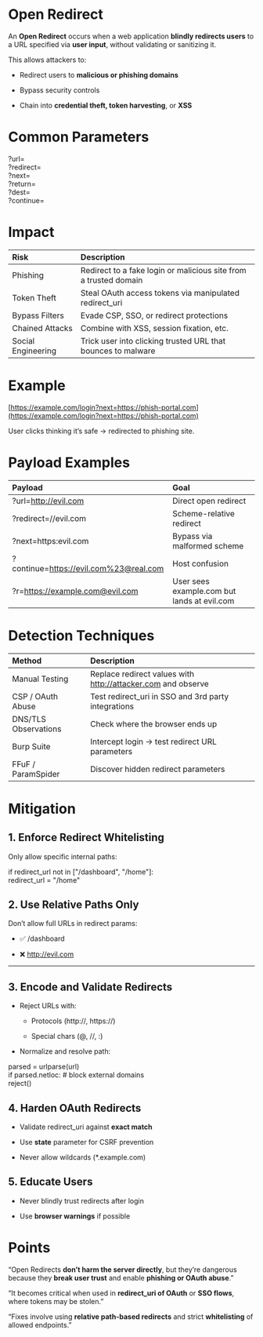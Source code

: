 # Open Redirect

An **Open Redirect** occurs when a web application **blindly redirects users** to a URL specified via **user input**, without validating or sanitizing it.

This allows attackers to:

* Redirect users to **malicious or phishing domains**

* Bypass security controls

* Chain into **credential theft, token harvesting**, or **XSS**

# Common Parameters

?url=  
?redirect=  
?next=  
?return=  
?dest=  
?continue=

# Impact

| Risk | Description |
| :---- | :---- |
|  Phishing | Redirect to a fake login or malicious site from a trusted domain |
|  Token Theft | Steal OAuth access tokens via manipulated redirect\_uri |
|  Bypass Filters | Evade CSP, SSO, or redirect protections |
|  Chained Attacks | Combine with XSS, session fixation, etc. |
|  Social Engineering | Trick user into clicking trusted URL that bounces to malware |

# Example

[https://example.com/login?next=https://phish-portal.com](https://example.com/login?next=https://phish-portal.com)

User clicks thinking it’s safe → redirected to phishing site.

# Payload Examples

| Payload | Goal |
| :---- | :---- |
| ?url=http://evil.com | Direct open redirect |
| ?redirect=//evil.com | Scheme-relative redirect |
| ?next=https:evil.com | Bypass via malformed scheme |
| ?continue=https://evil.com%23@real.com | Host confusion |
| ?r=https://example.com@evil.com | User sees example.com but lands at evil.com |

# Detection Techniques

| Method | Description |
| :---- | :---- |
|  Manual Testing | Replace redirect values with http://attacker.com and observe |
|  CSP / OAuth Abuse | Test redirect\_uri in SSO and 3rd party integrations |
|  DNS/TLS Observations | Check where the browser ends up |
|  Burp Suite | Intercept login → test redirect URL parameters |
|  FFuF / ParamSpider | Discover hidden redirect parameters |

# Mitigation

## 1\. Enforce Redirect Whitelisting

Only allow specific internal paths:

if redirect\_url not in \["/dashboard", "/home"\]:  
    redirect\_url \= "/home"

## 2\. Use Relative Paths Only

Don’t allow full URLs in redirect params:

* ✅ /dashboard

* ❌ http://evil.com

---

## 3\. Encode and Validate Redirects

* Reject URLs with:

  * Protocols (http://, https://)

  * Special chars (@, //, :)

* Normalize and resolve path:

parsed \= urlparse(url)  
if parsed.netloc:  \# block external domains  
    reject()

## 4\. Harden OAuth Redirects

* Validate redirect\_uri against **exact match**

* Use **state** parameter for CSRF prevention

* Never allow wildcards (\*.example.com)

## 5\. Educate Users

* Never blindly trust redirects after login

* Use **browser warnings** if possible

# Points

 “Open Redirects **don’t harm the server directly**, but they’re dangerous because they **break user trust** and enable **phishing or OAuth abuse**.”

 “It becomes critical when used in **redirect\_uri of OAuth** or **SSO flows**, where tokens may be stolen.”

“Fixes involve using **relative path-based redirects** and strict **whitelisting** of allowed endpoints.”

